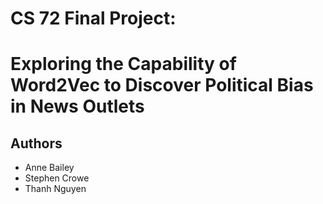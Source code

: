 # CS 72 Final Project: 
# Exploring the Capability of Word2Vec to Discover Political Bias in News Outlets

## Authors
- Anne Bailey
- Stephen Crowe
- Thanh Nguyen
